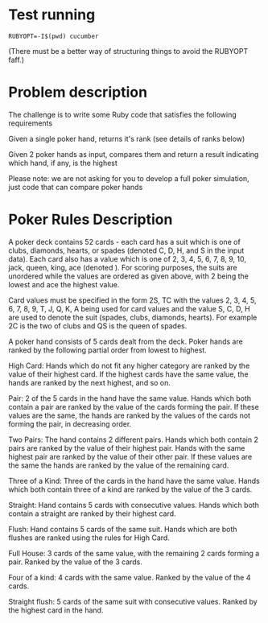 # Test running

    RUBYOPT=-I$(pwd) cucumber

(There must be a better way of structuring things to avoid the RUBYOPT faff.)

# Problem description

The challenge is to write some Ruby code that satisfies the following requirements

Given a single poker hand, returns it's rank (see details of ranks below)

Given 2 poker hands as input, compares them and return a result indicating which hand, if any, is the highest

Please note: we are not asking for you to develop a full poker simulation, just code that can compare poker hands

# Poker Rules Description

A poker deck contains 52 cards - each card has a suit which is one of clubs, diamonds, hearts, or spades (denoted C, D, H, and S in the input data). Each card also has a value which is one of 2, 3, 4, 5, 6, 7, 8, 9, 10, jack, queen, king, ace (denoted ). For scoring purposes, the suits are unordered while the values are ordered as given above, with 2 being the lowest and ace the highest value.

Card values must be specified in the form 2S, TC with the values 2, 3, 4, 5, 6, 7, 8, 9, T, J, Q, K, A being used for card values and the value S, C, D, H are used to denote the suit (spades, clubs, diamonds, hearts).
For example 2C is the two of clubs and QS is the queen of spades.

A poker hand consists of 5 cards dealt from the deck. Poker hands are ranked by the following partial order from lowest to highest.

High Card: Hands which do not fit any higher category are ranked by the value of their highest card. If the highest cards have the same value, the hands are ranked by the next highest, and so on.

Pair: 2 of the 5 cards in the hand have the same value. Hands which both contain a pair are ranked by the value of the cards forming the pair. If these values are the same, the hands are ranked by the values of the cards not forming the pair, in decreasing order.

Two Pairs: The hand contains 2 different pairs. Hands which both contain 2 pairs are ranked by the value of their highest pair. Hands with the same highest pair are ranked by the value of their other pair. If these values are the same the hands are ranked by the value of the remaining card.

Three of a Kind: Three of the cards in the hand have the same value. Hands which both contain three of a kind are ranked by the value of the 3 cards.

Straight: Hand contains 5 cards with consecutive values. Hands which both contain a straight are ranked by their highest card.

Flush: Hand contains 5 cards of the same suit. Hands which are both flushes are ranked using the rules for High Card.

Full House: 3 cards of the same value, with the remaining 2 cards forming a pair. Ranked by the value of the 3 cards.

Four of a kind: 4 cards with the same value. Ranked by the value of the 4 cards.

Straight flush: 5 cards of the same suit with consecutive values. Ranked by the highest card in the hand.
